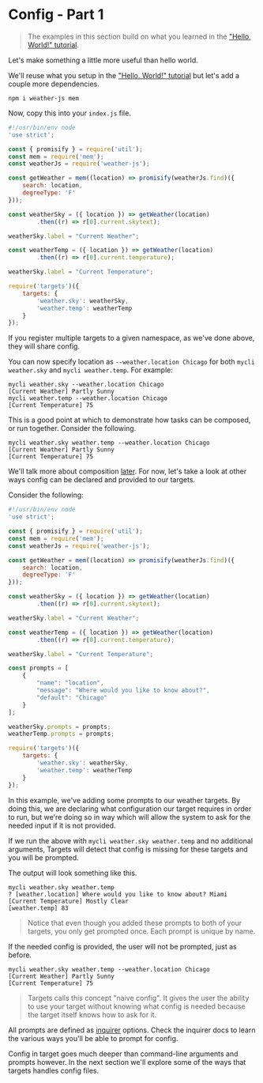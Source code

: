 # Config - Part 1

> The examples in this section build on what you learned in the ["Hello, World!" tutorial](Hello_World.md).

Let's make something a little more useful than hello world.

We'll reuse what you setup in the ["Hello, World!" tutorial](Hello_World.md) but let's add a couple more dependencies.

```
npm i weather-js mem
```

Now, copy this into your `index.js` file.

```js
#!/usr/bin/env node
'use strict';

const { promisify } = require('util');
const mem = require('mem');
const weatherJs = require('weather-js');

const getWeather = mem((location) => promisify(weatherJs.find)({
    search: location,
    degreeType: 'F'
}));

const weatherSky = ({ location }) => getWeather(location)
        .then((r) => r[0].current.skytext);

weatherSky.label = "Current Weather";

const weatherTemp = ({ location }) => getWeather(location)
        .then((r) => r[0].current.temperature);

weatherSky.label = "Current Temperature";

require('targets')({
    targets: {
        'weather.sky': weatherSky,
        'weather.temp': weatherTemp
    }
});
```

If you register multiple targets to a given namespace, as we've done above, they will share config.

You can now specify location as `--weather.location Chicago` for both `mycli weather.sky` and `mycli weather.temp`. For example:

```
mycli weather.sky --weather.location Chicago
[Current Weather] Partly Sunny
mycli weather.temp --weather.location Chicago
[Current Temperature] 75
```

This is a good point at which to demonstrate how tasks can be composed, or run together. Consider the following.

```
mycli weather.sky weather.temp --weather.location Chicago
[Current Weather] Partly Sunny
[Current Temperature] 75
```

We'll talk more about composition [later](Composition.md). For now, let's take a look at other ways config can be declared and provided to our targets.

Consider the following:

```js
#!/usr/bin/env node
'use strict';

const { promisify } = require('util');
const mem = require('mem');
const weatherJs = require('weather-js');

const getWeather = mem((location) => promisify(weatherJs.find)({
    search: location,
    degreeType: 'F'
}));

const weatherSky = ({ location }) => getWeather(location)
        .then((r) => r[0].current.skytext);

weatherSky.label = "Current Weather";

const weatherTemp = ({ location }) => getWeather(location)
        .then((r) => r[0].current.temperature);

weatherSky.label = "Current Temperature";

const prompts = [
    {
        "name": "location",
        "message": "Where would you like to know about?",
        "default": "Chicago"
    }
];

weatherSky.prompts = prompts;
weatherTemp.prompts = prompts;

require('targets')({
    targets: {
        'weather.sky': weatherSky,
        'weather.temp': weatherTemp
    }
});

```

In this example, we've adding some prompts to our weather targets. By doing this, we are declaring what configuration our target requires in order to run, but we're doing so in way which will allow the system to ask for the needed input if it is not provided.

If we run the above with `mycli weather.sky weather.temp` and no additional arguments, Targets will detect that config is missing for these targets and you will be prompted.

The output will look something like this.

```
mycli weather.sky weather.temp
? [weather.location] Where would you like to know about? Miami
[Current Temperature] Mostly Clear
[weather.temp] 83
```

> Notice that even though you added these prompts to both of your targets, you only get prompted once. Each prompt is unique by name.

If the needed config is provided, the user will not be prompted, just as before.

```
mycli weather.sky weather.temp --weather.location Chicago
[Current Weather] Partly Sunny
[Current Temperature] 75
```

> Targets calls this concept "naive config". It gives the user the ability to use your target without knowing what config is needed because the target itself knows how to ask for it.

All prompts are defined as [inquirer](https://www.npmjs.com/package/inquirer) options. Check the inquirer docs to learn the various ways you'll be able to prompt for config.

Config in target goes much deeper than command-line arguments and prompts however. In the next section we'll explore some of the ways that targets handles config files.
